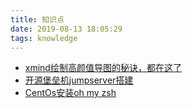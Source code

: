 ```yaml
---
title: 知识点
date: 2019-08-13 18:05:29
tags: knowledge
---
```


- [xmind绘制高颜值导图的秘诀，都在这了](https://zhuanlan.zhihu.com/p/67568440)
- [开源堡垒机jumpserver搭建](https://www.jianshu.com/p/6ecd85f7d444)
- [CentOs安装oh my zsh](https://www.jianshu.com/p/556ff130fc65)

<!--more-->